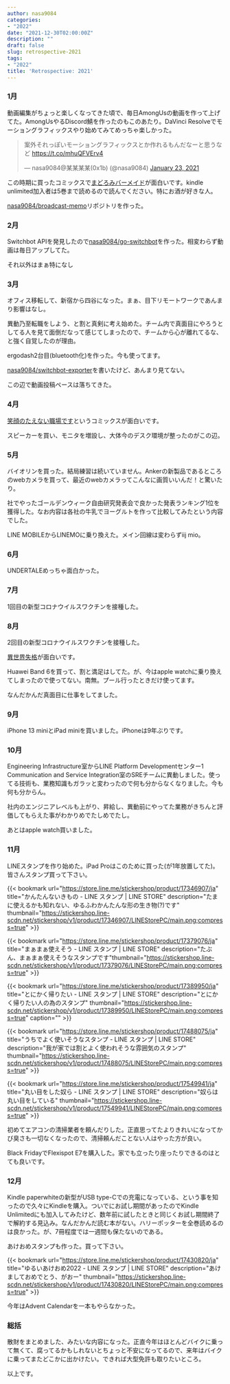 ```yaml
---
author: nasa9084
categories:
- "2022"
date: "2021-12-30T02:00:00Z"
description: ""
draft: false
slug: retrospective-2021
tags:
- "2022"
title: 'Retrospective: 2021'
---
```



### 1月

動画編集がちょっと楽しくなってきた頃で、毎日AmongUsの動画を作って上げてた。AmongUsやるDiscord鯖を作ったのもこのあたり。DaVinci Resolveでモーショングラフィックスやり始めてみてめっちゃ楽しかった。

<blockquote class="twitter-tweet"><p lang="ja" dir="ltr">案外それっぽいモーショングラフィックスとか作れるもんだなーと思うなど <a href="https://t.co/mhuQFVErv4">https://t.co/mhuQFVErv4</a></p>&mdash; nasa9084@某某某某(0x1b) (@nasa9084) <a href="https://twitter.com/nasa9084/status/1353003355040227330?ref_src=twsrc%5Etfw">January 23, 2021</a></blockquote>
<script async src="https://platform.twitter.com/widgets.js" charset="utf-8"></script>

この時期に買ったコミックスで[まどろみバーメイド](https://amzn.to/3FDx7SJ)が面白いです。kindle unlimited加入者は5巻まで読めるので読んでください。特にお酒が好きな人。

[nasa9084/broadcast-memo](https://github.com/nasa9084/broadcast-memo)リポジトリを作った。

### 2月

Switchbot APIを発見したので[nasa9084/go-switchbot](https://github.com/nasa9084/go-switchbot)を作った。相変わらず動画は毎日アップしてた。

それ以外はまぁ特になし

### 3月

オフィス移転して、新宿から四谷になった。まぁ、目下リモートワークであんまり影響はなし。

異動乃至転職をしよう、と割と真剣に考え始めた。チーム内で真面目にやろうとしてる人を見て面倒だなって感じてしまったので、チームから心が離れてるな、と強く自覚したのが理由。

ergodash2台目(bluetooth化)を作った。今も使ってます。

[nasa9084/switchbot-exporter](https://github.com/nasa9084/switchbot-exporter)を書いたけど、あんまり見てない。

この辺で動画投稿ペースは落ちてきた。

### 4月

[笑顔のたえない職場です](https://amzn.to/3FDR643)というコミックスが面白いです。

スピーカーを買い、モニタを増設し、大体今のデスク環境が整ったのがこの辺。

### 5月

バイオリンを買った。結局練習は続いていません。Ankerの新製品であるところのwebカメラを買って、最近のwebカメラってこんなに画質いいんだ！と驚いたり。

社でやったゴールデンウィーク自由研究発表会で良かった発表ランキング1位を獲得した。なお内容は各社の牛乳でヨーグルトを作って比較してみたという内容でした。

LINE MOBILEからLINEMOに乗り換えた。メイン回線は変わらずiij mio。

### 6月

UNDERTALEめっちゃ面白かった。

### 7月

1回目の新型コロナウイルスワクチンを接種した。

### 8月

2回目の新型コロナウイルスワクチンを接種した。

[異世界失格](https://amzn.to/3JtM4sY)が面白いです。

Huawei Band 6を買って、割と満足はしてた。が、今はapple watchに乗り換えてしまったので使ってない。南無。プール行ったときだけ使ってます。

なんだかんだ真面目に仕事をしてました。

### 9月

iPhone 13 miniとiPad miniを買いました。iPhoneは9年ぶりです。

### 10月

Engineering Infrastructure室からLINE Platform Developmentセンター1 Communication and Service Integration室のSREチームに異動しました。使ってる技術も、業務知識もガラッと変わったので何も分からなくなりました。今も何も分からん。

社内のエンジニアレベルも上がり、昇給し、異動前にやってた業務がきちんと評価してもらえた事がわかりめでたしめでたし。

あとはapple watch買いました。

### 11月

LINEスタンプを作り始めた。iPad Proはこのために買った(が1年放置してた)。皆さんスタンプ買って下さい。

{{< bookmark url="https://store.line.me/stickershop/product/17346907/ja" title="かんたんないきもの - LINE スタンプ | LINE STORE" description="たまに使えるかも知れない、ゆるふわかんたんな形の生き物(?)です" thumbnail="https://stickershop.line-scdn.net/stickershop/v1/product/17346907/LINEStorePC/main.png;compress=true" >}}

{{< bookmark url="https://store.line.me/stickershop/product/17379076/ja" title="まぁまぁ使えそう - LINE スタンプ | LINE STORE" description="たぶん、まぁまぁ使えそうなスタンプです"thumbnail="https://stickershop.line-scdn.net/stickershop/v1/product/17379076/LINEStorePC/main.png;compress=true" >}}

{{< bookmark url="https://store.line.me/stickershop/product/17389950/ja" title="とにかく帰りたい - LINE スタンプ | LINE STORE" description="とにかく帰りたい人の為のスタンプ" thumbnail="https://stickershop.line-scdn.net/stickershop/v1/product/17389950/LINEStorePC/main.png;compress=true" caption="" >}}

{{< bookmark url="https://store.line.me/stickershop/product/17488075/ja" title="うちでよく使いそうなスタンプ - LINE スタンプ | LINE STORE" description="我が家では割とよく使われそうな雰囲気のスタンプ" thumbnail="https://stickershop.line-scdn.net/stickershop/v1/product/17488075/LINEStorePC/main.png;compress=true" >}}

{{< bookmark url="https://store.line.me/stickershop/product/17549941/ja" title="丸い目をした奴ら - LINE スタンプ | LINE STORE" description="奴らは丸い目をしている" thumbnail="https://stickershop.line-scdn.net/stickershop/v1/product/17549941/LINEStorePC/main.png;compress=true" >}}

初めてエアコンの清掃業者を頼んだりした。正直思ってたよりきれいになってかび臭さも一切なくなったので、清掃頼んだことない人はやった方が良い。

Black FridayでFlexispot E7を購入した。家でも立ったり座ったりできるのはとても良いです。

### 12月

Kindle paperwhiteの新型がUSB type-Cでの充電になっている、という事を知ったので久々にKindleを購入。ついでにお試し期間があったのでKindle Unlimitedにも加入してみたけど、数年前に試したときと同じくお試し期間終了で解約する見込み。なんだかんだ読む本がない。ハリーポッターを全巻読めるのは良かった。が、7冊程度では一週間も保たないのである。

あけおめスタンプも作った。買って下さい。

{{< bookmark url="https://store.line.me/stickershop/product/17430820/ja" title="ゆるいあけおめ2022 - LINE スタンプ | LINE STORE" description="あけましておめでとう、がおー" thumbnail="https://stickershop.line-scdn.net/stickershop/v1/product/17430820/LINEStorePC/main.png;compress=true" >}}

今年はAdvent Calendarを一本もやらなかった。

### 総括

散財をまとめました、みたいな内容になった。正直今年はほとんどバイクに乗って無くて、腐ってるかもしれないとちょっと不安になってるので、来年はバイクに乗ってまたどこかに出かけたい。できれば大型免許も取りたいところ。

以上です。
